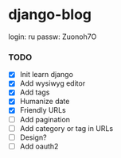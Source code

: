# django-blog

login: ru
passw: Zuonoh7O

### TODO

- [x] Init learn django
- [x] Add wysiwyg editor
- [x] Add tags
- [x] Humanize date
- [x] Friendly URLs
- [ ] Add pagination
- [ ] Add category or tag in URLs
- [ ] Design?
- [ ] Add oauth2
